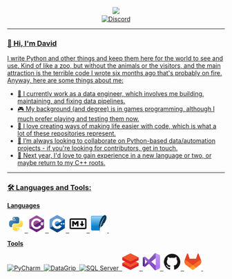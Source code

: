 <div id="header" align="center">
  <img src="https://media.giphy.com/media/sT3pYYJqlZwir1bTqL/giphy.gif" width="400"/>
</div>
<div id="badges" align="center">
  <a href="https://discordapp.com/users/367733150710759424"><img alt="Discord" src="https://img.shields.io/badge/Discord-%235865F2.svg?style=for-the-badge&logo=discord&logoColor=white">
</div>
    
---
    
### :wave: Hi, I'm David
I write Python and other things and keep them here for the world to see and use. Kind of like a zoo, but without the animals or the visitors, and the main attraction is the terrible code I wrote six months ago that's probably on fire. Anyway, here are some things about me:
- 🔭 I currently work as a data engineer, which involves me building, maintaining, and fixing data pipelines.
- 🎮 My background (and degree) is in games programming, although I much prefer playing and testing them now.
- 🧠 I love creating ways of making life easier with code, which is what a lot of these repositories represent.
- 👯 I’m always looking to collaborate on Python-based data/automation projects - if you're looking for contributors, get in touch.
- 🌱 Next year, I'd love to gain experience in a new language or two, or maybe return to my C++ roots.

---

### :hammer_and_wrench: Languages and Tools:
<div>
  <p><b>Languages</b></p>
  <img src="https://github.com/devicons/devicon/blob/master/icons/python/python-original.svg" title="Python" alt="Python" width="40" height="40"/>&nbsp;
  <img src="https://github.com/devicons/devicon/blob/master/icons/csharp/csharp-original.svg" title="C#" alt="C#" width="40" height="40"/>&nbsp;
  <img src="https://github.com/devicons/devicon/blob/master/icons/cplusplus/cplusplus-original.svg" title="C++" alt="C++" width="40" height="40"/>&nbsp;
  <img src="https://github.com/devicons/devicon/blob/master/icons/markdown/markdown-original.svg" title="Markdown" alt="Markdown" width="40" height="40"/>&nbsp;
  <img src="https://github.com/devicons/devicon/blob/master/icons/sqlite/sqlite-original.svg" title="SQLite" alt="SQLite" width="40" height="40"/>&nbsp;
</div>
<div>
  <p><b>Tools</b></p>
  <img src="https://upload.wikimedia.org/wikipedia/commons/thumb/1/1d/PyCharm_Icon.svg/512px-PyCharm_Icon.svg.png" title="PyCharm" alt="PyCharm" width="40" height="40"/>&nbsp;
  <img src="https://github.com/canaleal/devicon/blob/update-icon-visualstudio/icons/datagrip/datagrip-original.svg" title="DataGrip" alt="DataGrip" width="40" height="40"/>&nbsp;
  <img src="https://user-images.githubusercontent.com/4249331/52232852-e2c4f780-28bd-11e9-835d-1e3cf3e43888.png" title="SQL Server" alt="SQL Server" width="40" height="40"/>&nbsp;
  <img src="https://github.com/Azure-Player/icons-and-symbols/blob/master/popular/databricks.svg" title="Databricks" alt="Databricks" width="40" height="40"/>&nbsp;
  <img src="https://github.com/canaleal/devicon/blob/update-icon-visualstudio/icons/visualstudio/visualstudio-original.svg" title="Visual Studio" alt="Visual Studio" width="40" height="40"/>&nbsp;
  <img src="https://github.com/devicons/devicon/blob/master/icons/github/github-original.svg" title="GitHub" alt="GitHub" width="40" height="40"/>&nbsp;
  <img src="https://github.com/devicons/devicon/blob/master/icons/gitlab/gitlab-original.svg" title="GitLab" alt="GitLab" width="40" height="40"/>&nbsp;
</div>

<!--
**dp247/dp247** is a ✨ _special_ ✨ repository because its `README.md` (this file) appears on your GitHub profile.

Here are some ideas to get you started:

- 🔭 I’m currently working on ...
- 🌱 I’m currently learning ...
- 👯 I’m looking to collaborate on ...
- 🤔 I’m looking for help with ...
- 💬 Ask me about ...
- 📫 How to reach me: dev at davidpark dot xyz
- 😄 Pronouns: ...
- ⚡ Fun fact: ...
-->

